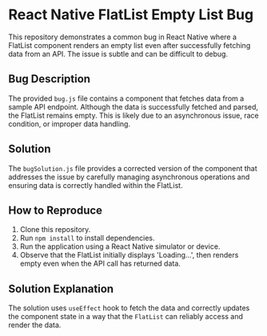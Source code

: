 # React Native FlatList Empty List Bug

This repository demonstrates a common bug in React Native where a FlatList component renders an empty list even after successfully fetching data from an API.  The issue is subtle and can be difficult to debug.

## Bug Description

The provided `bug.js` file contains a component that fetches data from a sample API endpoint. Although the data is successfully fetched and parsed, the FlatList remains empty. This is likely due to an asynchronous issue, race condition, or improper data handling. 

## Solution

The `bugSolution.js` file provides a corrected version of the component that addresses the issue by carefully managing asynchronous operations and ensuring data is correctly handled within the FlatList. 

## How to Reproduce

1. Clone this repository.
2. Run `npm install` to install dependencies.
3. Run the application using a React Native simulator or device.
4. Observe that the FlatList initially displays 'Loading...', then renders empty even when the API call has returned data.

## Solution Explanation

The solution uses `useEffect` hook to fetch the data and correctly updates the component state in a way that the `FlatList` can reliably access and render the data.